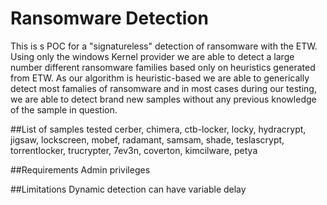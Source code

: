 # Ransomware Detection

This is s POC for a "signatureless" detection of ransomware with the ETW. Using only the
windows Kernel provider we are able to detect a large number different ransomware families based 
only on heuristics generated from ETW. As our algorithm is heuristic-based we are able to 
generically detect most famalies of ransomware  and in most cases during our testing, we are
able to detect brand new samples without any previous knowledge of the sample in question.

##List of samples tested
cerber, chimera, ctb-locker, locky, hydracrypt, jigsaw, lockscreen, mobef, radamant, samsam, shade,
teslascrypt, torrentlocker, trucrypter, 7ev3n, coverton, kimcilware, petya

##Requirements
Admin privileges

##Limitations
Dynamic detection can have variable delay


